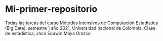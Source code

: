 # Mi-primer-repositorio
Todas las tareas del curso Métodos Intensivos de Computación Estadística (Big Data), semestre 1 año 2021, Universidad nacional de Colombia, Clase de estadística, Jhon Eduwin Maya Orozco
